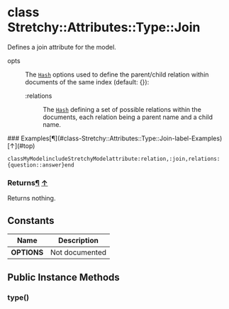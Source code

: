# class Stretchy::Attributes::Type::Join [](#class-Stretchy::Attributes::Type::Join) [](#top)
Defines a join attribute for the model.

<dl class="rdoc-list note-list">
<dt>opts
</dt>
<dd>
<p>The <a href="Hash.html"><code>Hash</code></a> options used to define the parent/child relation within documents of the same index (default: {}):</p>
<dl class="rdoc-list note-list">
<dt>:relations
</dt>
<dd>
<p>The <a href="Hash.html"><code>Hash</code></a> defining a set of possible relations within the documents, each relation being a parent name and a child name.</p>
</dd>
</dl>
</dd>
</dl>
### Examples[¶](#class-Stretchy::Attributes::Type::Join-label-Examples) [↑](#top)

```
classMyModelincludeStretchyModelattribute:relation,:join,relations:{question::answer}end
```

### Returns[¶](#class-Stretchy::Attributes::Type::Join-label-Returns) [↑](#top)

Returns nothing.

 ## Constants
 | Name | Description |
 | ---- | ----------- |
 | **OPTIONS[](#OPTIONS)** | Not documented |
 ## Public Instance Methods
 ### type() [](#method-i-type)
 
